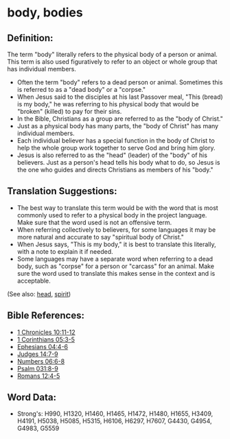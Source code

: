 # body, bodies #

## Definition: ##

The term "body" literally refers to the physical body of a person or animal. This term is also used figuratively to refer to an object or  whole group that has individual members.

* Often the term "body" refers to a dead person or animal. Sometimes this is referred to as a "dead body" or a "corpse."
* When Jesus said to the disciples at his last Passover meal, "This (bread) is my body," he was referring to his physical body that would be "broken" (killed) to pay for their sins.
* In the Bible, Christians as a group are referred to as the "body of Christ."
* Just as a physical body has many parts, the "body of Christ" has many individual members.
* Each individual believer has a special function in the body of Christ to help the whole group work together to serve God and bring him glory.
* Jesus is also referred to as the "head" (leader) of the "body" of his believers. Just as a person's head tells his body what to do, so Jesus is the one who guides and directs Christians as members of his "body."

## Translation Suggestions: ##

* The best way to translate this term would be with the word that is most commonly used to refer to a physical body in the project language. Make sure that the word used is not an offensive term.
* When referring collectively to believers, for some languages it may be more natural and accurate to say "spiritual body of Christ."
* When Jesus says, "This is my body," it is best to translate this literally, with a note to explain it if needed.
* Some languages may have a separate word when referring to a dead body, such as "corpse" for a person or "carcass" for an animal. Make sure the word used to translate this makes sense in the context and is acceptable.

(See also: [head](../other/head.md), [spirit](../kt/spirit.md))

## Bible References: ##

* [1 Chronicles 10:11-12](rc://en/tn/help/1ch/10/11)
* [1 Corinthians 05:3-5](rc://en/tn/help/1co/05/03)
* [Ephesians 04:4-6](rc://en/tn/help/eph/04/04)
* [Judges 14:7-9](rc://en/tn/help/jdg/14/07)
* [Numbers 06:6-8](rc://en/tn/help/num/06/06)
* [Psalm 031:8-9](rc://en/tn/help/psa/031/008)
* [Romans 12:4-5](rc://en/tn/help/rom/12/04)


## Word Data: ##

* Strong's: H990, H1320, H1460, H1465, H1472, H1480, H1655, H3409, H4191, H5038, H5085, H5315, H6106, H6297, H7607, G4430, G4954, G4983, G5559
